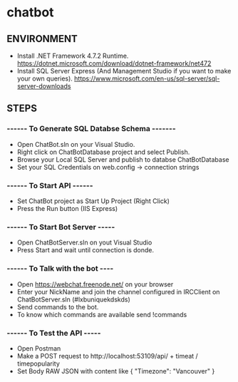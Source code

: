 # chatbot
## ENVIRONMENT
* Install .NET Framework 4.7.2 Runtime. https://dotnet.microsoft.com/download/dotnet-framework/net472
* Install SQL Server Express (And Management Studio if you want to make your own queries). https://www.microsoft.com/en-us/sql-server/sql-server-downloads

## STEPS
### ------ To Generate SQL Databse Schema -------
* Open ChatBot.sln on your Visual Studio. 
* Right click on ChatBotDatabase project and select Publish.
* Browse your Local SQL Server and publish to databse ChatBotDatabase
* Set your SQL Credentials on web.config -> connection strings

### ------ To Start API ------
* Set ChatBot project as Start Up Project (Right Click)
* Press the Run button (IIS Express)

### ------ To Start Bot Server -----
* Open ChatBotServer.sln on yout Visual Studio
* Press Start and wait until connection is donde.

### ------ To Talk with the bot ----
* Open https://webchat.freenode.net/ on your browser
* Enter your NickName and join the channel configured in IRCClient on ChatBotServer.sln (#lxbuniquekdskds)
* Send commands to the bot.
* To know which commands are available send !commands

### ------ To Test the API -----
* Open Postman
* Make a POST request to http://localhost:53109/api/ + timeat / timepopularity
* Set Body RAW JSON with content like { "Timezone": "Vancouver" }
